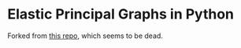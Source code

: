 # Elastic Principal Graphs in Python
Forked from [this repo](https://github.com/AlexiMartin/ElPiGraph.P), which seems to be dead.
